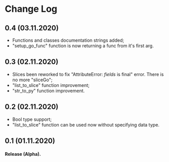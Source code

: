 Change Log
=========================

0.4 (03.11.2020)
-------------------------
- Functions and classes documentation strings added;
- "setup_go_func" function is now returning a func from it's first arg.

0.3 (02.11.2020)
-------------------------
- Slices been reworked to fix "AttributeError: _fields_ is final" error. There is no more "sliceGo";
- "list_to_slice" function improvement;
- "str_to_py" function improvement.

0.2 (02.11.2020)
-------------------------
- Bool type support;
- "list_to_slice" function can be used now without specifying data type.

0.1 (01.11.2020)
-------------------------
#### Release (Alpha).